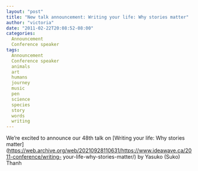 ```yaml
---
layout: "post"
title: "New talk announcement: Writing your life: Why stories matter"
author: "victoria"
date: "2011-02-22T20:08:52-08:00"
categories:
  Announcement
  Conference speaker
tags: 
  Announcement
  Conference speaker
  animals
  art
  humans
  journey
  music
  pen
  science
  species
  story
  words
  writing
---
```


We’re excited to announce our 48th talk on [Writing your life: Why stories
matter](https://web.archive.org/web/20210928110631/https://www.ideawave.ca/2011-conference/writing-
your-life-why-stories-matter/) by Yasuko (Suko) Thanh


[//]: # (Retrieved from https://web.archive.org/web/20211025233926/https://www.ideawave.ca/new-talk-announcement-writing-your-life-why-stories-matter/)
